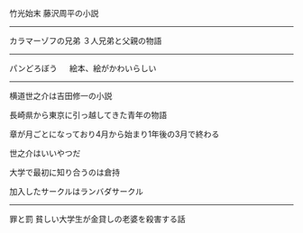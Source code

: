 竹光始末
藤沢周平の小説

---
カラマーゾフの兄弟
  ３人兄弟と父親の物語

---
パンどろぼう 　
  絵本、絵がかわいらしい

---
横道世之介は吉田修一の小説

長崎県から東京に引っ越してきた青年の物語

章が月ごとになっており4月から始まり1年後の3月で終わる

世之介はいいやつだ

大学で最初に知り合うのは倉持

加入したサークルはランバダサークル

---
罪と罰
  貧しい大学生が金貸しの老婆を殺害する話
